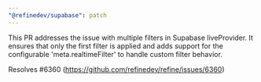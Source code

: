 ```yaml
---
"@refinedev/supabase": patch
---
```


This PR addresses the issue with multiple filters in Supabase liveProvider. It ensures that only the first filter is applied and adds support for the configurable 'meta.realtimeFilter' to handle custom filter behavior.

Resolves #6360 (https://github.com/refinedev/refine/issues/6360)

